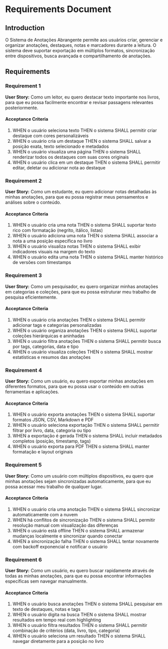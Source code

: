 # Requirements Document

## Introduction

O Sistema de Anotações Abrangente permite aos usuários criar, gerenciar e organizar anotações, destaques, notas e marcadores durante a leitura. O sistema deve suportar exportação em múltiplos formatos, sincronização entre dispositivos, busca avançada e compartilhamento de anotações.

## Requirements

### Requirement 1

**User Story:** Como um leitor, eu quero destacar texto importante nos livros, para que eu possa facilmente encontrar e revisar passagens relevantes posteriormente.

#### Acceptance Criteria

1. WHEN o usuário seleciona texto THEN o sistema SHALL permitir criar destaque com cores personalizáveis
2. WHEN o usuário cria um destaque THEN o sistema SHALL salvar a posição exata, texto selecionado e metadados
3. WHEN o usuário visualiza uma página THEN o sistema SHALL renderizar todos os destaques com suas cores originais
4. WHEN o usuário clica em um destaque THEN o sistema SHALL permitir editar, deletar ou adicionar nota ao destaque

### Requirement 2

**User Story:** Como um estudante, eu quero adicionar notas detalhadas às minhas anotações, para que eu possa registrar meus pensamentos e análises sobre o conteúdo.

#### Acceptance Criteria

1. WHEN o usuário cria uma nota THEN o sistema SHALL suportar texto rico com formatação (negrito, itálico, listas)
2. WHEN o usuário adiciona uma nota THEN o sistema SHALL associar a nota a uma posição específica no livro
3. WHEN o usuário visualiza notas THEN o sistema SHALL exibir indicadores visuais na margem do texto
4. WHEN o usuário edita uma nota THEN o sistema SHALL manter histórico de versões com timestamps

### Requirement 3

**User Story:** Como um pesquisador, eu quero organizar minhas anotações em categorias e coleções, para que eu possa estruturar meu trabalho de pesquisa eficientemente.

#### Acceptance Criteria

1. WHEN o usuário cria anotações THEN o sistema SHALL permitir adicionar tags e categorias personalizadas
2. WHEN o usuário organiza anotações THEN o sistema SHALL suportar coleções hierárquicas e aninhadas
3. WHEN o usuário filtra anotações THEN o sistema SHALL permitir busca por tags, categorias, data e tipo
4. WHEN o usuário visualiza coleções THEN o sistema SHALL mostrar estatísticas e resumos das anotações

### Requirement 4

**User Story:** Como um usuário, eu quero exportar minhas anotações em diferentes formatos, para que eu possa usar o conteúdo em outras ferramentas e aplicações.

#### Acceptance Criteria

1. WHEN o usuário exporta anotações THEN o sistema SHALL suportar formatos JSON, CSV, Markdown e PDF
2. WHEN o usuário seleciona exportação THEN o sistema SHALL permitir filtrar por livro, data, categoria ou tipo
3. WHEN a exportação é gerada THEN o sistema SHALL incluir metadados completos (posição, timestamp, tags)
4. WHEN o usuário exporta para PDF THEN o sistema SHALL manter formatação e layout originais

### Requirement 5

**User Story:** Como um usuário com múltiplos dispositivos, eu quero que minhas anotações sejam sincronizadas automaticamente, para que eu possa acessar meu trabalho de qualquer lugar.

#### Acceptance Criteria

1. WHEN o usuário cria uma anotação THEN o sistema SHALL sincronizar automaticamente com a nuvem
2. WHEN há conflitos de sincronização THEN o sistema SHALL permitir resolução manual com visualização das diferenças
3. WHEN o usuário está offline THEN o sistema SHALL armazenar mudanças localmente e sincronizar quando conectar
4. WHEN a sincronização falha THEN o sistema SHALL tentar novamente com backoff exponencial e notificar o usuário

### Requirement 6

**User Story:** Como um usuário, eu quero buscar rapidamente através de todas as minhas anotações, para que eu possa encontrar informações específicas sem navegar manualmente.

#### Acceptance Criteria

1. WHEN o usuário busca anotações THEN o sistema SHALL pesquisar em texto de destaques, notas e tags
2. WHEN o usuário digita na busca THEN o sistema SHALL mostrar resultados em tempo real com highlighting
3. WHEN o usuário filtra resultados THEN o sistema SHALL permitir combinação de critérios (data, livro, tipo, categoria)
4. WHEN o usuário seleciona um resultado THEN o sistema SHALL navegar diretamente para a posição no livro